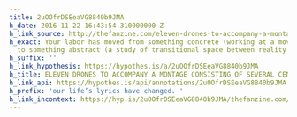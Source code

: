 ```yaml
---
title: 2uOOfrDSEeaVG8840b9JMA
h_date: 2016-11-22 16:43:54.310000000 Z
h_link_source: http://thefanzine.com/eleven-drones-to-accompany-a-montage-consisting-of-several-centers-of-gravity/
h_exact: Your labor has moved from something concrete (working at a movie theater)
  to something abstract (a study of transitional space between reality and the projection).
h_suffix: ''
h_link_hypothesis: https://hypothes.is/a/2uOOfrDSEeaVG8840b9JMA
h_title: ELEVEN DRONES TO ACCOMPANY A MONTAGE CONSISTING OF SEVERAL CENTERS OF GRAVITY
h_link_api: https://hypothes.is/api/annotations/2uOOfrDSEeaVG8840b9JMA
h_prefix: 'our life’s lyrics have changed. '
h_link_incontext: https://hyp.is/2uOOfrDSEeaVG8840b9JMA/thefanzine.com/eleven-drones-to-accompany-a-montage-consisting-of-several-centers-of-gravity/
---
```


